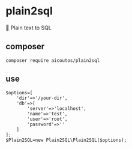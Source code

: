 # plain2sql
:pencil: Plain text to SQL

## composer
	composer require aicoutos/plain2sql
	
## use
```
$options=[
	'dir'=>'/your-dir',
	'db'=>[
		'server'=>'localhost',
		'name'=>'test',
		'user'=>'root',
		'password'=>''
	]
];
$Plain2SQL=new Plain2SQL\Plain2SQL($options);
```